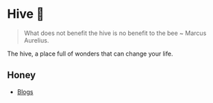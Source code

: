 # Hive 🍯

> What does not benefit the hive is no benefit to the bee ~ Marcus Aurelius.

The hive, a place full of wonders that can change your life.

## Honey

- [Blogs](./wiki/blogs.md)
